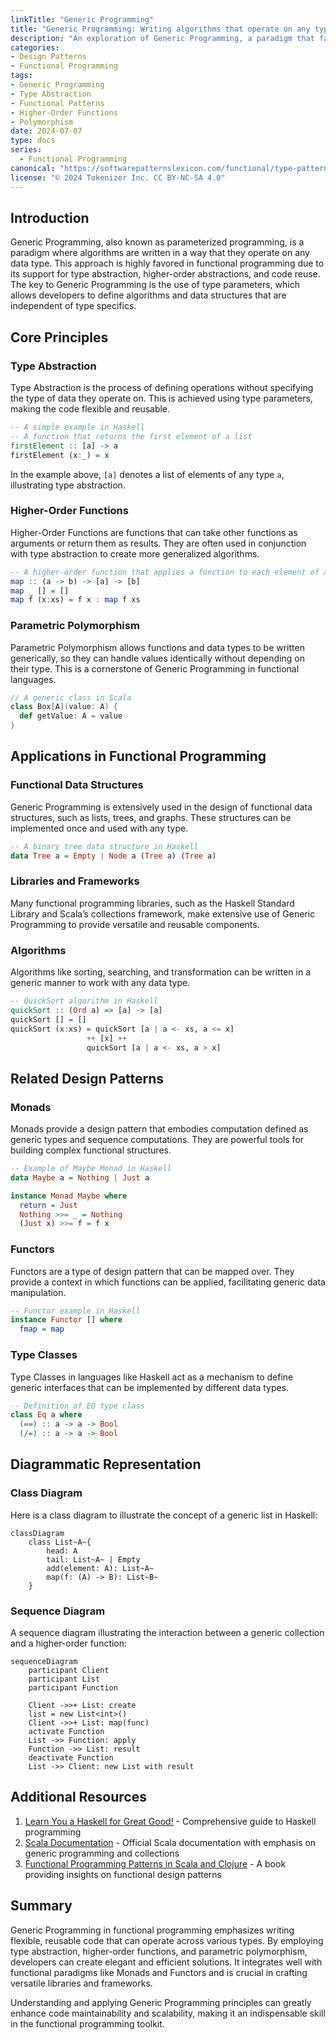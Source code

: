 ```yaml
---
linkTitle: "Generic Programming"
title: "Generic Programming: Writing algorithms that operate on any type"
description: "An exploration of Generic Programming, a paradigm that facilitates the writing of algorithms that work with any data type. This article discusses its principles, applications in functional programming, related design patterns, and more."
categories:
- Design Patterns
- Functional Programming
tags:
- Generic Programming
- Type Abstraction
- Functional Patterns
- Higher-Order Functions
- Polymorphism
date: 2024-07-07
type: docs
series:
  - Functional Programming
canonical: "https://softwarepatternslexicon.com/functional/type-patterns/type-safety-and-constraints/generic-programming"
license: "© 2024 Tokenizer Inc. CC BY-NC-SA 4.0"
---
```



## Introduction

Generic Programming, also known as parameterized programming, is a paradigm where algorithms are written in a way that they operate on any data type. This approach is highly favored in functional programming due to its support for type abstraction, higher-order abstractions, and code reuse. The key to Generic Programming is the use of type parameters, which allows developers to define algorithms and data structures that are independent of type specifics.

## Core Principles

### Type Abstraction
Type Abstraction is the process of defining operations without specifying the type of data they operate on. This is achieved using type parameters, making the code flexible and reusable.

```haskell
-- A simple example in Haskell
-- A function that returns the first element of a list
firstElement :: [a] -> a
firstElement (x:_) = x
```

In the example above, `[a]` denotes a list of elements of any type `a`, illustrating type abstraction.

### Higher-Order Functions
Higher-Order Functions are functions that can take other functions as arguments or return them as results. They are often used in conjunction with type abstraction to create more generalized algorithms.

```haskell
-- A higher-order function that applies a function to each element of a list
map :: (a -> b) -> [a] -> [b]
map _ [] = []
map f (x:xs) = f x : map f xs
```

### Parametric Polymorphism
Parametric Polymorphism allows functions and data types to be written generically, so they can handle values identically without depending on their type. This is a cornerstone of Generic Programming in functional languages.

```scala
// A generic class in Scala
class Box[A](value: A) {
  def getValue: A = value
}
```

## Applications in Functional Programming

### Functional Data Structures
Generic Programming is extensively used in the design of functional data structures, such as lists, trees, and graphs. These structures can be implemented once and used with any type.

```haskell
-- A binary tree data structure in Haskell
data Tree a = Empty | Node a (Tree a) (Tree a)
```

### Libraries and Frameworks
Many functional programming libraries, such as the Haskell Standard Library and Scala’s collections framework, make extensive use of Generic Programming to provide versatile and reusable components.

### Algorithms
Algorithms like sorting, searching, and transformation can be written in a generic manner to work with any data type.

```haskell
-- QuickSort algorithm in Haskell
quickSort :: (Ord a) => [a] -> [a]
quickSort [] = []
quickSort (x:xs) = quickSort [a | a <- xs, a <= x]
                 ++ [x] ++
                 quickSort [a | a <- xs, a > x]
```

## Related Design Patterns

### Monads
Monads provide a design pattern that embodies computation defined as generic types and sequence computations. They are powerful tools for building complex functional structures.

```haskell
-- Example of Maybe Monad in Haskell
data Maybe a = Nothing | Just a

instance Monad Maybe where
  return = Just
  Nothing >>= _ = Nothing
  (Just x) >>= f = f x
```

### Functors
Functors are a type of design pattern that can be mapped over. They provide a context in which functions can be applied, facilitating generic data manipulation.

```haskell
-- Functor example in Haskell
instance Functor [] where
  fmap = map
```

### Type Classes
Type Classes in languages like Haskell act as a mechanism to define generic interfaces that can be implemented by different data types.

```haskell
-- Definition of EQ type class
class Eq a where
  (==) :: a -> a -> Bool
  (/=) :: a -> a -> Bool
```

## Diagrammatic Representation

### Class Diagram
Here is a class diagram to illustrate the concept of a generic list in Haskell:

```mermaid
classDiagram
    class List~A~{
        head: A
        tail: List~A~ | Empty
        add(element: A): List~A~
        map(f: (A) -> B): List~B~
    }
```

### Sequence Diagram
A sequence diagram illustrating the interaction between a generic collection and a higher-order function:

```mermaid
sequenceDiagram
    participant Client
    participant List
    participant Function

    Client ->>+ List: create
    list = new List<int>()
    Client ->>+ List: map(func)
    activate Function
    List ->> Function: apply
    Function ->> List: result
    deactivate Function
    List ->> Client: new List with result
```

## Additional Resources

1. [Learn You a Haskell for Great Good!](http://learnyouahaskell.com/) - Comprehensive guide to Haskell programming
2. [Scala Documentation](https://docs.scala-lang.org/) - Official Scala documentation with emphasis on generic programming and collections
3. [Functional Programming Patterns in Scala and Clojure](https://www.amazon.com/Functional-Programming-Patterns-Scala-Clojure/dp/1601986985) - A book providing insights on functional design patterns

## Summary

Generic Programming in functional programming emphasizes writing flexible, reusable code that can operate across various types. By employing type abstraction, higher-order functions, and parametric polymorphism, developers can create elegant and efficient solutions. It integrates well with functional paradigms like Monads and Functors and is crucial in crafting versatile libraries and frameworks.

Understanding and applying Generic Programming principles can greatly enhance code maintainability and scalability, making it an indispensable skill in the functional programming toolkit.
